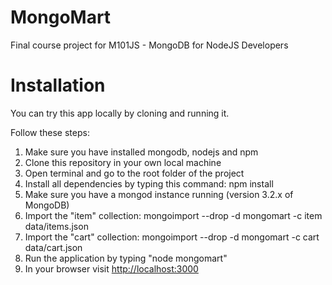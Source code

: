 # MongoMart
Final course project for M101JS - MongoDB for NodeJS Developers

# Installation
You can try this app locally by cloning and running it.

Follow these steps:
1) Make sure you have installed mongodb, nodejs and npm
2) Clone this repository in your own local machine
3) Open terminal and go to the root folder of the project
4) Install all dependencies by typing this command: npm install
5) Make sure you have a mongod instance running (version 3.2.x of MongoDB)
6) Import the "item" collection: mongoimport --drop -d mongomart -c item data/items.json
7) Import the "cart" collection: mongoimport --drop -d mongomart -c cart data/cart.json
8) Run the application by typing "node mongomart"
9) In your browser visit [http://localhost:3000](http://localhost:3000)
